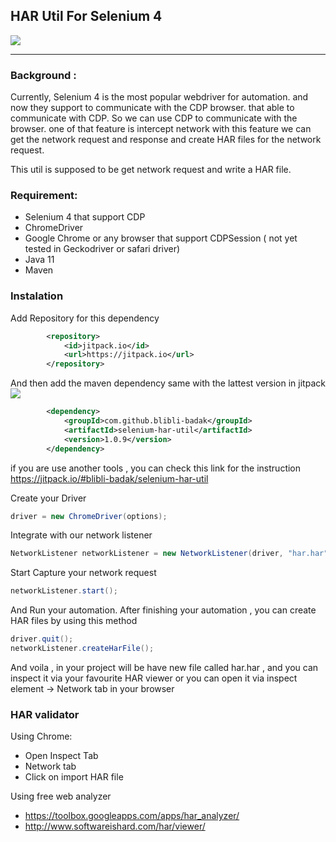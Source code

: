 ## HAR Util For Selenium 4
[![](https://jitpack.io/v/blibli-badak/selenium-har-util.svg)](https://jitpack.io/#blibli-badak/selenium-har-util)

----
### Background : 
Currently, Selenium 4 is the most popular webdriver for automation. and now they support to communicate with the CDP browser. that able to communicate with CDP.
So we can use CDP to communicate with the browser. one of that feature is intercept network
with this feature we can get the network request and response and create HAR files for the network request.

This util is supposed to be get network request and write a HAR file.

### Requirement:
- Selenium 4 that support CDP 
- ChromeDriver
- Google Chrome or any browser that support CDPSession ( not yet tested in Geckodriver or safari driver)
- Java 11
- Maven

### Instalation

Add Repository for this dependency
```xml
        <repository>
            <id>jitpack.io</id>
            <url>https://jitpack.io</url>
        </repository>
```

And then add the maven dependency same with the lattest version in jitpack [![](https://jitpack.io/v/blibli-badak/selenium-har-util.svg)](https://jitpack.io/#blibli-badak/selenium-har-util)

```xml
        <dependency>
            <groupId>com.github.blibli-badak</groupId>
            <artifactId>selenium-har-util</artifactId>
            <version>1.0.9</version>
        </dependency>
```

if you are use another tools , you can check this link for the instruction https://jitpack.io/#blibli-badak/selenium-har-util 


Create your Driver
```java
driver = new ChromeDriver(options);
```
Integrate with our network listener
```java
NetworkListener networkListener = new NetworkListener(driver, "har.har");
```
Start Capture your network request
```java
networkListener.start();
```
And Run your automation.
After finishing your automation , you can create HAR files by using this method

```java
driver.quit();
networkListener.createHarFile();
```

And voila , in your project will be have new file called har.har , and you can inspect it via your favourite HAR viewer or you can open it via inspect element -> Network tab in your browser

### HAR validator
Using Chrome:
- Open Inspect Tab
- Network tab
- Click on import HAR file

Using free web analyzer
- https://toolbox.googleapps.com/apps/har_analyzer/
- http://www.softwareishard.com/har/viewer/

